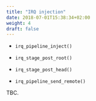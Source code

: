 ```yaml
---
title: "IRQ injection"
date: 2018-07-01T15:38:34+02:00
weight: 4
draft: false
---
```


- `irq_pipeline_inject()`

- `irq_stage_post_root()`

- `irq_stage_post_head()`

- `irq_pipeline_send_remote()`

TBC.
